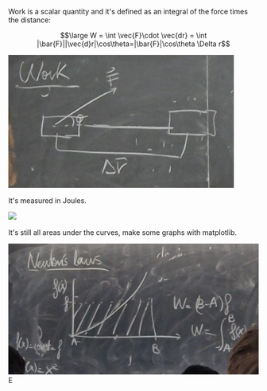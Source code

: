 
Work is a scalar quantity and it's defined as an integral of the force times the distance:

$$\large W = \int \vec{F}\cdot \vec{dr} = \int |\bar{F}||\vec{d}r|\cos\theta=|\bar{F}|\cos\theta \Delta r$$

![](../z_images/Pasted%20image%2020250303105031.png)

It's measured in Joules.

![](../../z_images/Immagine%20WhatsApp%202024-03-04%20ore%2011.35.37_5bf4c104.jpg)


It's still all areas under the curves, make some graphs with matplotlib.

![](../z_images/Pasted%20image%2020250303105006.png)E